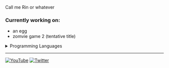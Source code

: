 Call me Rin or whatever

### Currently working on:
- an egg
- zomvie game 2 (tentative title)

<details>
<summary> Programming Languages </summary>
<ul><li> Javascript </li>
<li> Python </li></ul>
</details>

---
[![YouTube](https://img.shields.io/badge/YouTube-%23FF0000.svg?style=for-the-badge&logo=YouTube&logoColor=white)](https://www.youtube.com/channel/UCzE6B1z9oA2k8ePCPEWKvwA)
[![Twitter](https://img.shields.io/badge/Twitter-%231DA1F2.svg?style=for-the-badge&logo=Twitter&logoColor=white)](https://twitter.com/RCosmoto)
